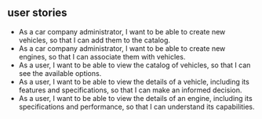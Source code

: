 ## user stories
- As a car company administrator, I want to be able to create new vehicles, so that I can add them to the catalog.
- As a car company administrator, I want to be able to create new engines, so that I can associate them with vehicles.
- As a user, I want to be able to view the catalog of vehicles, so that I can see the available options.
- As a user, I want to be able to view the details of a vehicle, including its features and specifications, so that I can make an informed decision.
- As a user, I want to be able to view the details of an engine, including its specifications and performance, so that I can understand its capabilities.
